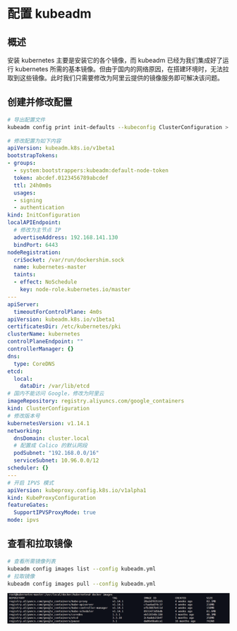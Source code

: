 # 配置 kubeadm

## 概述

安装 kubernetes 主要是安装它的各个镜像，而 kubeadm 已经为我们集成好了运行 kubernetes 所需的基本镜像。但由于国内的网络原因，在搭建环境时，无法拉取到这些镜像。此时我们只需要修改为阿里云提供的镜像服务即可解决该问题。

## 创建并修改配置

```bash
# 导出配置文件
kubeadm config print init-defaults --kubeconfig ClusterConfiguration > kubeadm.yml
```

```yaml
# 修改配置为如下内容
apiVersion: kubeadm.k8s.io/v1beta1
bootstrapTokens:
- groups:
  - system:bootstrappers:kubeadm:default-node-token
  token: abcdef.0123456789abcdef
  ttl: 24h0m0s
  usages:
  - signing
  - authentication
kind: InitConfiguration
localAPIEndpoint:
  # 修改为主节点 IP
  advertiseAddress: 192.168.141.130
  bindPort: 6443
nodeRegistration:
  criSocket: /var/run/dockershim.sock
  name: kubernetes-master
  taints:
  - effect: NoSchedule
    key: node-role.kubernetes.io/master
---
apiServer:
  timeoutForControlPlane: 4m0s
apiVersion: kubeadm.k8s.io/v1beta1
certificatesDir: /etc/kubernetes/pki
clusterName: kubernetes
controlPlaneEndpoint: ""
controllerManager: {}
dns:
  type: CoreDNS
etcd:
  local:
    dataDir: /var/lib/etcd
# 国内不能访问 Google，修改为阿里云
imageRepository: registry.aliyuncs.com/google_containers
kind: ClusterConfiguration
# 修改版本号
kubernetesVersion: v1.14.1
networking:
  dnsDomain: cluster.local
  # 配置成 Calico 的默认网段
  podSubnet: "192.168.0.0/16"
  serviceSubnet: 10.96.0.0/12
scheduler: {}
---
# 开启 IPVS 模式
apiVersion: kubeproxy.config.k8s.io/v1alpha1
kind: KubeProxyConfiguration
featureGates:
  SupportIPVSProxyMode: true
mode: ipvs
```

## 查看和拉取镜像

```bash
# 查看所需镜像列表
kubeadm config images list --config kubeadm.yml
# 拉取镜像
kubeadm config images pull --config kubeadm.yml
```

![img](./img/Lusifer_20190510144633.png)

